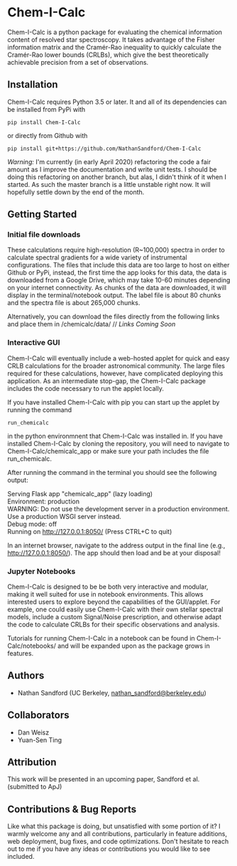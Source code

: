 # Chem-I-Calc

Chem-I-Calc is a python package for evaluating the chemical information content
of resolved star spectroscopy.
It takes advantage of the Fisher information matrix and the Cramér-Rao inequality
to quickly calculate the Cramér-Rao lower bounds (CRLBs), which give the best
theoretically achievable precision from a set of observations.

## Installation
Chem-I-Calc requires Python 3.5 or later.
It and all of its dependencies can be installed from PyPi with
```
pip install Chem-I-Calc
```
or directly from Github with
```
pip install git+https://github.com/NathanSandford/Chem-I-Calc
```
*Warning:* I'm currently (in early April 2020) refactoring the code a fair amount as I improve
the documentation and write unit tests. I should be doing this refactoring on another branch,
but alas, I didn't think of it when I started. As such the master branch is a little unstable
right now. It will hopefully settle down by the end of the month. 

## Getting Started
### Initial file downloads
These calculations require high-resolution (R~100,000) spectra in order to calculate
spectral gradients for a wide variety of instrumental configurations. The files that
include this data are too large to host on either Github or PyPi, instead, the first time
the app looks for this data, the data is downloaded from a Google Drive, which may take
10-60 minutes depending on your internet connectivity. As chunks of the data are downloaded,
it will display in the terminal/notebook output. The label file is about 80 chunks and the
spectra file is about 265,000 chunks.

Alternatively, you can download the files directly from the following links and place them
in <installation-directory>/chemicalc/data/ //
*Links Coming Soon*

### Interactive GUI
Chem-I-Calc will eventually include a web-hosted applet for quick and easy
CRLB calculations for the broader astronomical community. The large files required
for these calculations, however, have complicated deploying this application. As an
intermediate stop-gap, the Chem-I-Calc package includes the code necessary to run the
applet locally.

If you have installed Chem-I-Calc with pip you can start up the applet by running
the command
```
run_chemicalc
```
in the python environmnent that Chem-I-Calc was installed in. If you have installed
Chem-I-Calc by cloning the repository, you will need to navigate to 
Chem-I-Calc/chemicalc_app or make sure your path includes the file run_chemicalc.

After running the command in the terminal you should see the following output:

 Serving Flask app "chemicalc_app" (lazy loading) <br>
 Environment: production <br>
 WARNING: Do not use the development server in a production environment. <br>
 Use a production WSGI server instead. <br>
 Debug mode: off <br>
 Running on http://127.0.0.1:8050/ (Press CTRL+C to quit) <br>
 
In an internet browser, navigate to the address output in the final line
(e.g., http://127.0.0.1:8050/). The app should then load and be at your disposal!

### Jupyter Notebooks
Chem-I-Calc is designed to be be both very interactive and modular, making it well suited
for use in notebook environments. This allows interested users to explore beyond the
capabilities of the GUI/applet. For example, one could easily use Chem-I-Calc with their
own stellar spectral models, include a custom Signal/Noise prescription, and otherwise
adapt the code to calculate CRLBs for their specific observations and analysis.

Tutorials for running Chem-I-Calc in a notebook can be found in Chem-I-Calc/notebooks/ and
will be expanded upon as the package grows in features.

## Authors
- Nathan Sandford (UC Berkeley, nathan_sandford@berkeley.edu)

## Collaborators
- Dan Weisz
- Yuan-Sen Ting

## Attribution
This work will be presented in an upcoming paper, Sandford et al. (submitted to ApJ) 

## Contributions & Bug Reports
Like what this package is doing, but unsatisfied with some portion of it?
I warmly welcome any and all contributions, particularly in feature additions,
web deployment, bug fixes, and code optimizations. Don't hesitate to reach out to me if you have any
ideas or contributions you would like to see included.
